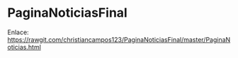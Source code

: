 # PaginaNoticiasFinal

Enlace: https://rawgit.com/christiancampos123/PaginaNoticiasFinal/master/PaginaNoticias.html
